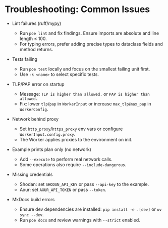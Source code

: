 # Troubleshooting: Common Issues

- Lint failures (ruff/mypy)
  - Run `poe lint` and fix findings. Ensure imports are absolute and line length ≤ 100.
  - For typing errors, prefer adding precise types to dataclass fields and method returns.

- Tests failing
  - Run `poe test` locally and focus on the smallest failing unit first.
  - Use `-k <name>` to select specific tests.

- TLP/PAP error on startup
  - Message: `TLP is higher than allowed.` or `PAP is higher than allowed.`
  - Fix: lower `tlp`/`pap` in `WorkerInput` or increase `max_tlp`/`max_pap` in `WorkerConfig`.

- Network behind proxy
  - Set `http_proxy`/`https_proxy` env vars or configure `WorkerInput.config.proxy`.
  - The Worker applies proxies to the environment on init.

- Example prints plan only (no network)
  - Add `--execute` to perform real network calls.
  - Some operations also require `--include-dangerous`.

- Missing credentials
  - Shodan: set `SHODAN_API_KEY` or pass `--api-key` to the example.
  - Axur: set `AXUR_API_TOKEN` or pass `--token`.

- MkDocs build errors
  - Ensure dev dependencies are installed: `pip install -e .[dev]` or `uv sync --dev`.
  - Run `poe docs` and review warnings with `--strict` enabled.
